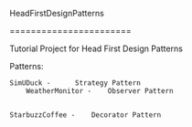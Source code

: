 HeadFirstDesignPatterns

=======================


Tutorial Project for Head First Design Patterns

Patterns:
	
	SimUDuck - 		Strategy Pattern
		WeatherMonitor - 	Observer Pattern

	
	StarbuzzCoffee - 	Decorator Pattern